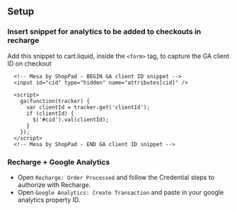 ## Setup

### Insert snippet for analytics to be added to checkouts in recharge

Add this snippet to cart.liquid, inside the `<form>` tag, to capture the GA client ID on checkout
```
  <!-- Mesa by ShopPad - BEGIN GA client ID snippet -->
  <input id="cid" type="hidden" name="attributes[cid]" />

  <script>
    ga(function(tracker) {
      var clientId = tracker.get('clientId');
      if (clientId) {
        $('#cid').val(clientId); 
      }
    });
  </script>
  <!-- Mesa by ShopPad - END GA client ID snippet -->
```
### Recharge + Google Analytics

- Open `Recharge: Order Processed` and follow the Credential steps to authorize with Recharge.
- Open `Google Analytics: Create Transaction` and paste in your google analytics property ID.
